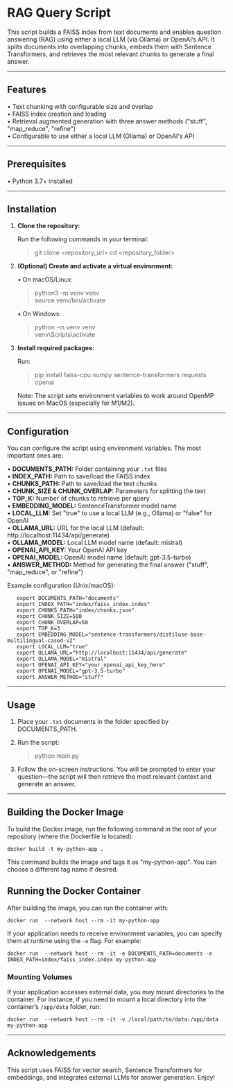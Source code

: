 # RAG Query Script

This script builds a FAISS index from text documents and enables question answering (RAG) using either a local LLM (via Ollama) or OpenAI’s API. It splits documents into overlapping chunks, embeds them with Sentence Transformers, and retrieves the most relevant chunks to generate a final answer.

---

## Features

• Text chunking with configurable size and overlap  
• FAISS index creation and loading  
• Retrieval augmented generation with three answer methods ("stuff", "map_reduce", "refine")  
• Configurable to use either a local LLM (Ollama) or OpenAI's API  

---

## Prerequisites

• Python 3.7+ installed

---

## Installation

1. **Clone the repository:**

   Run the following commands in your terminal:
   > git clone <repository_url>
   > cd <repository_folder>

2. **(Optional) Create and activate a virtual environment:**

   • On macOS/Linux:
   > python3 -m venv venv  
   > source venv/bin/activate

   • On Windows:
   > python -m venv venv  
   > venv\Scripts\activate

3. **Install required packages:**

   Run:
   > pip install faiss-cpu numpy sentence-transformers requests openai

   Note: The script sets environment variables to work around OpenMP issues on MacOS (especially for M1/M2).

---

## Configuration

You can configure the script using environment variables. The most important ones are:

• **DOCUMENTS_PATH:** Folder containing your `.txt` files  
• **INDEX_PATH:** Path to save/load the FAISS index  
• **CHUNKS_PATH:** Path to save/load the text chunks  
• **CHUNK_SIZE & CHUNK_OVERLAP:** Parameters for splitting the text  
• **TOP_K:** Number of chunks to retrieve per query  
• **EMBEDDING_MODEL:** SentenceTransformer model name  
• **LOCAL_LLM:** Set "true" to use a local LLM (e.g., Ollama) or "false" for OpenAI  
• **OLLAMA_URL:** URL for the local LLM (default: http://localhost:11434/api/generate)  
• **OLLAMA_MODEL:** Local LLM model name (default: mistral)  
• **OPENAI_API_KEY:** Your OpenAI API key  
• **OPENAI_MODEL:** OpenAI model name (default: gpt-3.5-turbo)  
• **ANSWER_METHOD:** Method for generating the final answer ("stuff", "map_reduce", or "refine")

Example configuration (Unix/macOS):
```
   export DOCUMENTS_PATH="documents"
   export INDEX_PATH="index/faiss_index.index"
   export CHUNKS_PATH="index/chunks.json"
   export CHUNK_SIZE=500
   export CHUNK_OVERLAP=50
   export TOP_K=3
   export EMBEDDING_MODEL="sentence-transformers/distiluse-base-multilingual-cased-v2"
   export LOCAL_LLM="true"
   export OLLAMA_URL="http://localhost:11434/api/generate"
   export OLLAMA_MODEL="mistral"
   export OPENAI_API_KEY="your_openai_api_key_here"
   export OPENAI_MODEL="gpt-3.5-turbo"
   export ANSWER_METHOD="stuff"
```
---

## Usage

1. Place your `.txt` documents in the folder specified by DOCUMENTS_PATH.
2. Run the script:
   > python main.py

3. Follow the on-screen instructions. You will be prompted to enter your question—the script will then retrieve the most relevant context and generate an answer.


---
## Building the Docker Image

To build the Docker image, run the following command in the root of your repository (where the Dockerfile is located):

  `docker build -t my-python-app .`

This command builds the image and tags it as "my-python-app". You can choose a different tag name if desired.

## Running the Docker Container

After building the image, you can run the container with:

  `docker run  --network host --rm -it my-python-app`

If your application needs to receive environment variables, you can specify them at runtime using the `-e` flag. For example:

  `docker run  --network host --rm -it -e DOCUMENTS_PATH=documents -e INDEX_PATH=index/faiss_index.index my-python-app`

### Mounting Volumes

If your application accesses external data, you may mount directories to the container. For instance, if you need to mount a local directory into the container’s `/app/data` folder, run:

  `docker run  --network host --rm -it -v /local/path/to/data:/app/data my-python-app`

---

## Acknowledgements

This script uses FAISS for vector search, Sentence Transformers for embeddings, and integrates external LLMs for answer generation. Enjoy!
